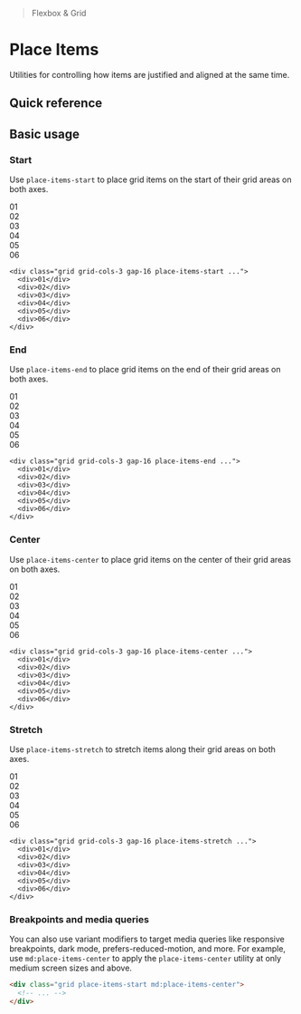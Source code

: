 > Flexbox & Grid

# Place Items
Utilities for controlling how items are justified and aligned at the same time.

## Quick reference

<qr-table />

## Basic usage
### Start
Use `place-items-start` to place grid items on the start of their grid areas on both axes.

<container>
  <div class="grid grid-cols-3 gap-16">
    <box striped class="h-96" fg-color="var(--tw-fuchsia-fg)" bg-color="var(--tw-fuchsia-bg)">
      <div class="w-64 bg-fuchsia-500 ex-box">01</div>
    </box>
    <box striped class="h-96" fg-color="var(--tw-fuchsia-fg)" bg-color="var(--tw-fuchsia-bg)">
      <div class="w-64 bg-fuchsia-500 ex-box">02</div>
    </box>
    <box striped class="h-96" fg-color="var(--tw-fuchsia-fg)" bg-color="var(--tw-fuchsia-bg)">
      <div class="w-64 bg-fuchsia-500 ex-box">03</div>
    </box>
    <box striped class="h-96" fg-color="var(--tw-fuchsia-fg)" bg-color="var(--tw-fuchsia-bg)">
      <div class="w-64 bg-fuchsia-500 ex-box">04</div>
    </box>
    <box striped class="h-96" fg-color="var(--tw-fuchsia-fg)" bg-color="var(--tw-fuchsia-bg)">
      <div class="w-64 bg-fuchsia-500 ex-box">05</div>
    </box>
    <box striped class="h-96" fg-color="var(--tw-fuchsia-fg)" bg-color="var(--tw-fuchsia-bg)">
      <div class="w-64 bg-fuchsia-500 ex-box">06</div>
    </box>
  </div>
</container>

```html{1}
<div class="grid grid-cols-3 gap-16 place-items-start ...">
  <div>01</div>
  <div>02</div>
  <div>03</div>
  <div>04</div>
  <div>05</div>
  <div>06</div>
</div>
```

### End
Use `place-items-end` to place grid items on the end of their grid areas on both axes.

<container>
  <div class="grid grid-cols-3 gap-16">
    <box striped class="h-96 grid place-items-end" fg-color="var(--tw-fuchsia-fg)" bg-color="var(--tw-fuchsia-bg)">
      <div class="w-64 bg-fuchsia-500 ex-box">01</div>
    </box>
    <box striped class="h-96 grid place-items-end" fg-color="var(--tw-fuchsia-fg)" bg-color="var(--tw-fuchsia-bg)">
      <div class="w-64 bg-fuchsia-500 ex-box">02</div>
    </box>
    <box striped class="h-96 grid place-items-end" fg-color="var(--tw-fuchsia-fg)" bg-color="var(--tw-fuchsia-bg)">
      <div class="w-64 bg-fuchsia-500 ex-box">03</div>
    </box>
    <box striped class="h-96 grid place-items-end" fg-color="var(--tw-fuchsia-fg)" bg-color="var(--tw-fuchsia-bg)">
      <div class="w-64 bg-fuchsia-500 ex-box">04</div>
    </box>
    <box striped class="h-96 grid place-items-end" fg-color="var(--tw-fuchsia-fg)" bg-color="var(--tw-fuchsia-bg)">
      <div class="w-64 bg-fuchsia-500 ex-box">05</div>
    </box>
    <box striped class="h-96 grid place-items-end" fg-color="var(--tw-fuchsia-fg)" bg-color="var(--tw-fuchsia-bg)">
      <div class="w-64 bg-fuchsia-500 ex-box">06</div>
    </box>
  </div>
</container>

```html{1}
<div class="grid grid-cols-3 gap-16 place-items-end ...">
  <div>01</div>
  <div>02</div>
  <div>03</div>
  <div>04</div>
  <div>05</div>
  <div>06</div>
</div>
```

### Center
Use `place-items-center` to place grid items on the center of their grid areas on both axes.

<container>
  <div class="grid grid-cols-3 gap-16">
    <box striped class="h-96 grid place-items-center" fg-color="var(--tw-fuchsia-fg)" bg-color="var(--tw-fuchsia-bg)">
      <div class="w-64 bg-fuchsia-500 ex-box">01</div>
    </box>
    <box striped class="h-96 grid place-items-center" fg-color="var(--tw-fuchsia-fg)" bg-color="var(--tw-fuchsia-bg)">
      <div class="w-64 bg-fuchsia-500 ex-box">02</div>
    </box>
    <box striped class="h-96 grid place-items-center" fg-color="var(--tw-fuchsia-fg)" bg-color="var(--tw-fuchsia-bg)">
      <div class="w-64 bg-fuchsia-500 ex-box">03</div>
    </box>
    <box striped class="h-96 grid place-items-center" fg-color="var(--tw-fuchsia-fg)" bg-color="var(--tw-fuchsia-bg)">
      <div class="w-64 bg-fuchsia-500 ex-box">04</div>
    </box>
    <box striped class="h-96 grid place-items-center" fg-color="var(--tw-fuchsia-fg)" bg-color="var(--tw-fuchsia-bg)">
      <div class="w-64 bg-fuchsia-500 ex-box">05</div>
    </box>
    <box striped class="h-96 grid place-items-center" fg-color="var(--tw-fuchsia-fg)" bg-color="var(--tw-fuchsia-bg)">
      <div class="w-64 bg-fuchsia-500 ex-box">06</div>
    </box>
  </div>
</container>

```html{1}
<div class="grid grid-cols-3 gap-16 place-items-center ...">
  <div>01</div>
  <div>02</div>
  <div>03</div>
  <div>04</div>
  <div>05</div>
  <div>06</div>
</div>
```

### Stretch
Use `place-items-stretch` to stretch items along their grid areas on both axes.
<container>
  <div class="grid grid-cols-3 gap-16">
    <box striped class="h-96 grid place-items-stretch" fg-color="var(--tw-fuchsia-fg)" bg-color="var(--tw-fuchsia-bg)">
      <div class="bg-fuchsia-500 ex-box">01</div>
    </box>
    <box striped class="h-96 grid place-items-stretch" fg-color="var(--tw-fuchsia-fg)" bg-color="var(--tw-fuchsia-bg)">
      <div class="bg-fuchsia-500 ex-box">02</div>
    </box>
    <box striped class="h-96 grid place-items-stretch" fg-color="var(--tw-fuchsia-fg)" bg-color="var(--tw-fuchsia-bg)">
      <div class="bg-fuchsia-500 ex-box">03</div>
    </box>
    <box striped class="h-96 grid place-items-stretch" fg-color="var(--tw-fuchsia-fg)" bg-color="var(--tw-fuchsia-bg)">
      <div class="bg-fuchsia-500 ex-box">04</div>
    </box>
    <box striped class="h-96 grid place-items-stretch" fg-color="var(--tw-fuchsia-fg)" bg-color="var(--tw-fuchsia-bg)">
      <div class="bg-fuchsia-500 ex-box">05</div>
    </box>
    <box striped class="h-96 grid place-items-stretch" fg-color="var(--tw-fuchsia-fg)" bg-color="var(--tw-fuchsia-bg)">
      <div class="bg-fuchsia-500 ex-box">06</div>
    </box>
  </div>
</container>

```html{1}
<div class="grid grid-cols-3 gap-16 place-items-stretch ...">
  <div>01</div>
  <div>02</div>
  <div>03</div>
  <div>04</div>
  <div>05</div>
  <div>06</div>
</div>
```

### Breakpoints and media queries
You can also use variant modifiers to target media queries like responsive breakpoints, dark mode, prefers-reduced-motion, and more. For example, use `md:place-items-center` to apply the `place-items-center` utility at only medium screen sizes and above.

```html
<div class="grid place-items-start md:place-items-center">
  <!-- ... -->
</div>
```
